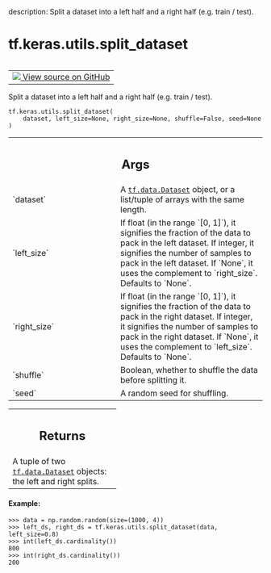 description: Split a dataset into a left half and a right half (e.g. train / test).

<div itemscope itemtype="http://developers.google.com/ReferenceObject">
<meta itemprop="name" content="tf.keras.utils.split_dataset" />
<meta itemprop="path" content="Stable" />
</div>

# tf.keras.utils.split_dataset

<!-- Insert buttons and diff -->

<table class="tfo-notebook-buttons tfo-api nocontent" align="left">
<td>
  <a target="_blank" href="https://github.com/keras-team/keras/tree/v2.15.0/keras/utils/dataset_utils.py#L32-L117">
    <img src="https://www.tensorflow.org/images/GitHub-Mark-32px.png" />
    View source on GitHub
  </a>
</td>
</table>



Split a dataset into a left half and a right half (e.g. train / test).


<pre class="devsite-click-to-copy prettyprint lang-py tfo-signature-link">
<code>tf.keras.utils.split_dataset(
    dataset, left_size=None, right_size=None, shuffle=False, seed=None
)
</code></pre>



<!-- Placeholder for "Used in" -->


<!-- Tabular view -->
 <table class="responsive fixed orange">
<colgroup><col width="214px"><col></colgroup>
<tr><th colspan="2"><h2 class="add-link">Args</h2></th></tr>

<tr>
<td>
`dataset`<a id="dataset"></a>
</td>
<td>
A <a href="../../../tf/data/Dataset.md"><code>tf.data.Dataset</code></a> object, or a list/tuple of arrays with the
same length.
</td>
</tr><tr>
<td>
`left_size`<a id="left_size"></a>
</td>
<td>
If float (in the range `[0, 1]`), it signifies
the fraction of the data to pack in the left dataset. If integer, it
signifies the number of samples to pack in the left dataset. If
`None`, it uses the complement to `right_size`. Defaults to `None`.
</td>
</tr><tr>
<td>
`right_size`<a id="right_size"></a>
</td>
<td>
If float (in the range `[0, 1]`), it signifies
the fraction of the data to pack in the right dataset. If integer, it
signifies the number of samples to pack in the right dataset. If
`None`, it uses the complement to `left_size`. Defaults to `None`.
</td>
</tr><tr>
<td>
`shuffle`<a id="shuffle"></a>
</td>
<td>
Boolean, whether to shuffle the data before splitting it.
</td>
</tr><tr>
<td>
`seed`<a id="seed"></a>
</td>
<td>
A random seed for shuffling.
</td>
</tr>
</table>



<!-- Tabular view -->
 <table class="responsive fixed orange">
<colgroup><col width="214px"><col></colgroup>
<tr><th colspan="2"><h2 class="add-link">Returns</h2></th></tr>
<tr class="alt">
<td colspan="2">
A tuple of two <a href="../../../tf/data/Dataset.md"><code>tf.data.Dataset</code></a> objects: the left and right splits.
</td>
</tr>

</table>



#### Example:



```
>>> data = np.random.random(size=(1000, 4))
>>> left_ds, right_ds = tf.keras.utils.split_dataset(data, left_size=0.8)
>>> int(left_ds.cardinality())
800
>>> int(right_ds.cardinality())
200
```